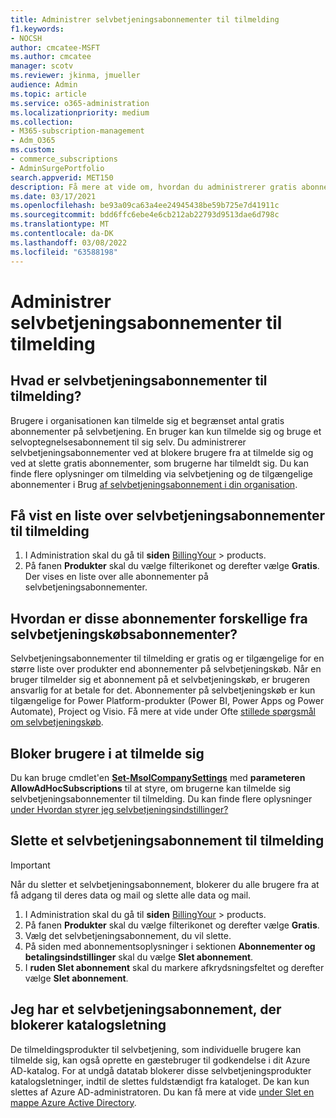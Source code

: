 ```yaml
---
title: Administrer selvbetjeningsabonnementer til tilmelding
f1.keywords:
- NOCSH
author: cmcatee-MSFT
ms.author: cmcatee
manager: scotv
ms.reviewer: jkinma, jmueller
audience: Admin
ms.topic: article
ms.service: o365-administration
ms.localizationpriority: medium
ms.collection:
- M365-subscription-management
- Adm_O365
ms.custom:
- commerce_subscriptions
- AdminSurgePortfolio
search.appverid: MET150
description: Få mere at vide om, hvordan du administrerer gratis abonnementer på selvbetjening for tilmelding for organisationen.
ms.date: 03/17/2021
ms.openlocfilehash: be93a09ca63a4ee24945438be59b725e7d41911c
ms.sourcegitcommit: bdd6ffc6ebe4e6cb212ab22793d9513dae6d798c
ms.translationtype: MT
ms.contentlocale: da-DK
ms.lasthandoff: 03/08/2022
ms.locfileid: "63588198"
---
```

# <a name="manage-self-service-sign-up-subscriptions"></a>Administrer selvbetjeningsabonnementer til tilmelding

## <a name="what-are-self-service-sign-up-subscriptions"></a>Hvad er selvbetjeningsabonnementer til tilmelding?

Brugere i organisationen kan tilmelde sig et begrænset antal gratis abonnementer på selvbetjening. En bruger kan kun tilmelde sig og bruge et selvoptegnelsesabonnement til sig selv. Du administrerer selvbetjeningsabonnementer ved at blokere brugere fra at tilmelde sig og ved at slette gratis abonnementer, som brugerne har tilmeldt sig. Du kan finde flere oplysninger om tilmelding via selvbetjening og de tilgængelige abonnementer i Brug [af selvbetjeningsabonnement i din organisation](../../admin/misc/self-service-sign-up.md).

## <a name="view-a-list-of-self-service-sign-up-subscriptions"></a>Få vist en liste over selvbetjeningsabonnementer til tilmelding

1. I Administration skal du gå til **siden** <a href="https://go.microsoft.com/fwlink/p/?linkid=842054" target="_blank">BillingYour</a> >  products.
2. På fanen **Produkter** skal du vælge filterikonet og derefter vælge **Gratis**. Der vises en liste over alle abonnementer på selvbetjeningsabonnementer.

## <a name="how-are-these-subscriptions-different-from-self-service-purchase-subscriptions"></a>Hvordan er disse abonnementer forskellige fra selvbetjeningskøbsabonnementer?

Selvbetjeningsabonnementer til tilmelding er gratis og er tilgængelige for en større liste over produkter end abonnementer på selvbetjeningskøb. Når en bruger tilmelder sig et abonnement på et selvbetjeningskøb, er brugeren ansvarlig for at betale for det. Abonnementer på selvbetjeningskøb er kun tilgængelige for Power Platform-produkter (Power BI, Power Apps og Power Automate), Project og Visio. Få mere at vide under Ofte [stillede spørgsmål om selvbetjeningskøb](self-service-purchase-faq.yml).

## <a name="block-users-from-signing-up"></a>Bloker brugere i at tilmelde sig

Du kan bruge cmdlet'en [**Set-MsolCompanySettings**](/powershell/module/msonline/set-msolcompanysettings?preserve-view=true&view=azureadps-1.0) med **parameteren AllowAdHocSubscriptions** til at styre, om brugerne kan tilmelde sig selvbetjeningsabonnementer til tilmelding. Du kan finde flere oplysninger [under Hvordan styrer jeg selvbetjeningsindstillinger?](/azure/active-directory/users-groups-roles/directory-self-service-signup#how-do-i-control-self-service-settings)

## <a name="delete-a-self-service-sign-up-subscription"></a>Slette et selvbetjeningsabonnement til tilmelding

> [!IMPORTANT]
> Når du sletter et selvbetjeningsabonnement, blokerer du alle brugere fra at få adgang til deres data og mail og slette alle data og mail.

1. I Administration skal du gå til **siden** <a href="https://go.microsoft.com/fwlink/p/?linkid=842054" target="_blank">BillingYour</a> >  products.
2. På fanen **Produkter** skal du vælge filterikonet og derefter vælge **Gratis**.
3. Vælg det selvbetjeningsabonnement, du vil slette. 
4. På siden med abonnementsoplysninger i sektionen **Abonnementer og betalingsindstillinger** skal du vælge **Slet abonnement**.
5. I **ruden Slet abonnement** skal du markere afkrydsningsfeltet og derefter vælge **Slet abonnement**.

## <a name="i-have-a-self-service-sign-up-subscription-that-blocks-directory-deletion"></a>Jeg har et selvbetjeningsabonnement, der blokerer katalogsletning

De tilmeldingsprodukter til selvbetjening, som individuelle brugere kan tilmelde sig, kan også oprette en gæstebruger til godkendelse i dit Azure AD-katalog. For at undgå datatab blokerer disse selvbetjeningsprodukter katalogsletninger, indtil de slettes fuldstændigt fra kataloget. De kan kun slettes af Azure AD-administratoren. Du kan få mere at vide [under Slet en mappe Azure Active Directory](/azure/active-directory/users-groups-roles/directory-delete-howto).
